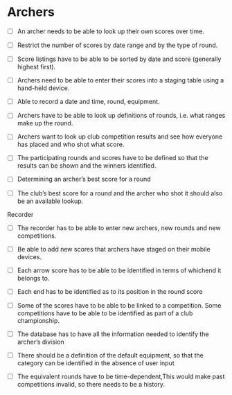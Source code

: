 # Archers

- [ ] An archer needs to be able to look up their own scores over time.

- [ ] Restrict the number of scores by date range and by the type of round.

- [ ] Score listings have to be able to be sorted by date and score (generally highest first).

- [ ] Archers need to be able to enter their scores into a staging table using a hand-held device.

- [ ] Able to record a date and time, round, equipment.

- [ ] Archers have to be able to look up definitions of rounds, i.e. what ranges make up the round.

- [ ] Archers want to look up club competition results and see how everyone has placed and who shot what score.

- [ ] The participating rounds and scores have to be defined so that the results can be shown and the winners identified.

- [ ] Determining an archer’s best score for a round

- [ ] The club’s best score for a round and the archer who shot it should also be an available lookup.



Recorder

- [ ] The recorder has to be able to enter new archers, new rounds and new competitions.

- [ ] Be able to add new scores that archers have staged on their mobile devices.

- [ ] Each arrow score has to be able to be identified in terms of whichend it belongs to.

- [ ] Each end has to be identified as to its position in the round score

- [ ] Some of the scores have to be able to be linked to a competition. Some competitions have to be able to be identified as part of a club championship.

- [ ] The database has to have all the information needed to identify the archer’s division

- [ ] There should be a definition of the default equipment, so that the category can be identified in the absence of user input

- [ ] The equivalent rounds have to be time-dependent,This would make past competitions invalid, so there needs to be a history.
